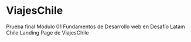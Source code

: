 # ViajesChile
Prueba final Módulo 01 Fundamentos de Desarrollo web en Desafío Latam Chile Landing Page de ViajesChile
